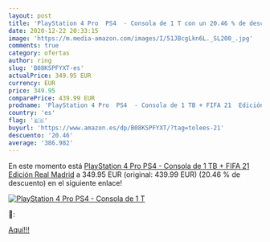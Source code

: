 ```yaml
---
layout: post
title: 'PlayStation 4 Pro  PS4  - Consola de 1 T con un 20.46 % de descuento'
date: 2020-12-22 20:33:15
image: 'https://m.media-amazon.com/images/I/51JBcgLkn6L._SL200_.jpg'
comments: true
category: ofertas
author: ring
slug: 'B08KSPFYXT-es'
actualPrice: 349.95 EUR
currency: EUR
price: 349.95
comparePrice: 439.99 EUR
prodname: 'PlayStation 4 Pro  PS4  - Consola de 1 TB + FIFA 21  Edición Real Madrid'
country: 'es'
flag: '🇪🇸'
buyurl: 'https://www.amazon.es/dp/B08KSPFYXT/?tag=tolees-21'
descuento: '20.46'
average: '386.982'
---
```


En este momento está [PlayStation 4 Pro  PS4  - Consola de 1 TB + FIFA 21  Edición Real Madrid](https://www.amazon.es/dp/B08KSPFYXT/?tag=tolees-21) a 349.95 EUR (original: 439.99 EUR) (20.46 %  de descuento) en el siguiente enlace!

[![PlayStation 4 Pro  PS4  - Consola de 1 T](https://m.media-amazon.com/images/I/51JBcgLkn6L._SL200_.jpg)](https://www.amazon.es/dp/B08KSPFYXT/?tag=tolees-21)

🔎:


[Aquí!!!](https://www.amazon.es/dp/B08KSPFYXT/?tag=tolees-21)
